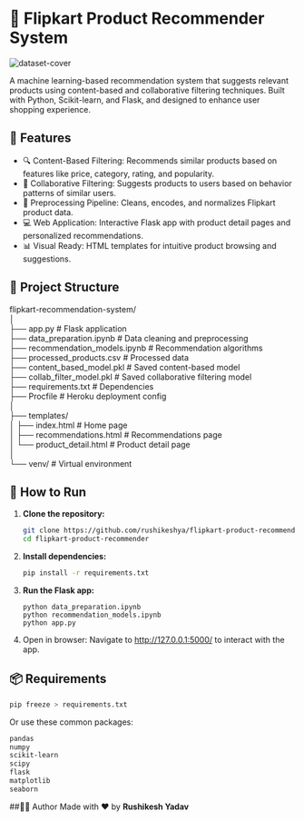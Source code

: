 # 🛒 Flipkart Product Recommender System
![dataset-cover](https://github.com/user-attachments/assets/84e5ab02-cdac-444c-9626-3f993608f9d8)

A machine learning-based recommendation system that suggests relevant products using content-based and collaborative filtering techniques. Built with Python, Scikit-learn, and Flask, and designed to enhance user shopping experience.

## 🚀 Features

- 🔍 Content-Based Filtering: Recommends similar products based on features like price, category, rating, and popularity.
- 👥 Collaborative Filtering: Suggests products to users based on behavior patterns of similar users.
- 🧠 Preprocessing Pipeline: Cleans, encodes, and normalizes Flipkart product data.
- 💻 Web Application: Interactive Flask app with product detail pages and personalized recommendations.
- 📊 Visual Ready: HTML templates for intuitive product browsing and suggestions.

## 📂 Project Structure

flipkart-recommendation-system/<br>
│<br>
├── app.py                 # Flask application<br>
├── data_preparation.ipynb    # Data cleaning and preprocessing<br>
├── recommendation_models.ipynb # Recommendation algorithms<br>
├── processed_products.csv # Processed data<br>
├── content_based_model.pkl # Saved content-based model<br>
├── collab_filter_model.pkl # Saved collaborative filtering model<br>
├── requirements.txt       # Dependencies<br>
├── Procfile               # Heroku deployment config<br>
│<br>
├── templates/<br>
│   ├── index.html         # Home page<br>
│   ├── recommendations.html # Recommendations page<br>
│   └── product_detail.html # Product detail page<br>
│<br>
└── venv/                  # Virtual environment

## 🧪 How to Run
1. **Clone the repository:**
   ```bash
   git clone https://github.com/rushikeshya/flipkart-product-recommender.git
   cd flipkart-product-recommender
   ```
2. **Install dependencies:**
   ```bash
   pip install -r requirements.txt
   ```
3. **Run the Flask app:**
   ```
   python data_preparation.ipynb
   python recommendation_models.ipynb
   python app.py
   ```
4. Open in browser: Navigate to http://127.0.0.1:5000/ to interact with the app.

## 📦 Requirements 
   ```bash
   pip freeze > requirements.txt
   ```
Or use these common packages:

   ```txt
   pandas
   numpy
   scikit-learn
   scipy
   flask
   matplotlib
   seaborn
   ```
##🧑‍💻 Author
Made with ❤️ by **Rushikesh Yadav**
